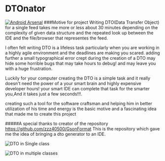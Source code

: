 # DTOnator
[![Android Arsenal](https://img.shields.io/badge/Android%20Arsenal-DTOnator-green.svg?style=flat)](https://android-arsenal.com/details/1/2289)
###Motive for project
Writing  DTO(Data Transfer Object) for a single feed takes me more  or less about  30 minutes depending on  the complexity of given data structure  and the repeated look up  between the IDE and the file/browser that representes the feed.

I often felt writing DTO is  a lifeless task particularly when you are working in a highly agile environment and  the deadlines are making you scared. adding further a small typographical  error crept during the creation of a DTO may hide some horrible bugs that may take hours to debug! and may leave you with a huge frustration.

Luckily for your computer creating the DTO is a simple  task and it really  doesn't need the  power of a your smart brain and highly expensive developer hours! your smart IDE can complete that task for the smarter you,And it takes just a few seconds!!!.

creating such a tool for the software craftsman and helping him in better utilization of his time and energy is the basic motive and a fascinating idea that made me to create this project


#####A special thanks to creator of the repository https://github.com/zzz40500/GsonFormat
This is the repository which gave me the idea of bringing a dto generator to an IDE.

![DTO in Single class](https://github.com/nvinayshetty/DTOnator/blob/master/Screenshot/output.gif
 "DTOnator")
 
![DTO in multiple classes](https://github.com/nvinayshetty/DTOnator/blob/master/Screenshot/output2.gif
 "DTOnator")

